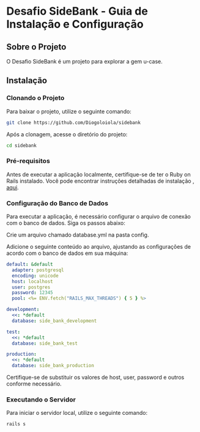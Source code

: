 # Desafio SideBank - Guia de Instalação e Configuração

## Sobre o Projeto

O Desafio SideBank é um projeto para explorar a gem u-case.

## Instalação

### Clonando o Projeto

Para baixar o projeto, utilize o seguinte comando:

```bash
git clone https://github.com/Diogoloiola/sidebank
```

Após a clonagem, acesse o diretório do projeto:

```bash
cd sidebank
```

### Pré-requisitos
Antes de executar a aplicação localmente, certifique-se de ter o Ruby on Rails instalado. Você pode encontrar instruções detalhadas de instalação , <a href="https://gorails.com/setup/ubuntu/22.04">aqui</a>.


### Configuração do Banco de Dados
Para executar a aplicação, é necessário configurar o arquivo de conexão com o banco de dados. Siga os passos abaixo:

Crie um arquivo chamado database.yml na pasta config.

Adicione o seguinte conteúdo ao arquivo, ajustando as configurações de acordo com o banco de dados em sua máquina:

```yml
default: &default
  adapter: postgresql
  encoding: unicode
  host: localhost
  user: postgres
  password: 12345
  pool: <%= ENV.fetch("RAILS_MAX_THREADS") { 5 } %>

development:
  <<: *default
  database: side_bank_development

test:
  <<: *default
  database: side_bank_test

production:
  <<: *default
  database: side_bank_production
```

Certifique-se de substituir os valores de host, user, password e outros conforme necessário.

### Executando o Servidor

Para iniciar o servidor local, utilize o seguinte comando:

```bash
rails s
```